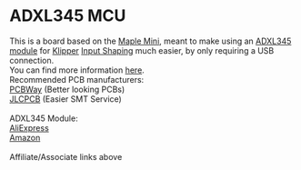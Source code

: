 # ADXL345 MCU
This is a board based on the [Maple Mini](https://github.com/leaflabs/maplemini), meant to make using an [ADXL345 module](https://s.click.aliexpress.com/e/_APsfkw) for [Klipper](https://github.com/KevinOConnor/klipper) [Input Shaping](https://github.com/KevinOConnor/klipper/blob/master/docs/Measuring_Resonances.md) much easier, by only requiring a USB connection.
<br>You can find more information [here](https://www.youtube.com/watch?v=tDQd-jGegX0).
<br>Recommended PCB manufacturers:
<br>[PCBWay](https://www.pcbway.com/) (Better looking PCBs)
<br>[JLCPCB](https://jlcpcb.com/) (Easier SMT Service)
<br>
<br>ADXL345 Module:
<br>[AliExpress](https://s.click.aliexpress.com/e/_APsfkw)
<br>[Amazon](https://amzn.to/3k1iGy9)
<br>
<br>Affiliate/Associate links above
